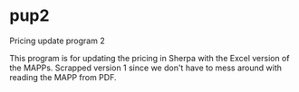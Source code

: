 # pup2
Pricing update program 2

This program is for updating the pricing in Sherpa with the Excel version of the MAPPs.  Scrapped version 1 since we don't have to mess around with reading the MAPP from PDF.